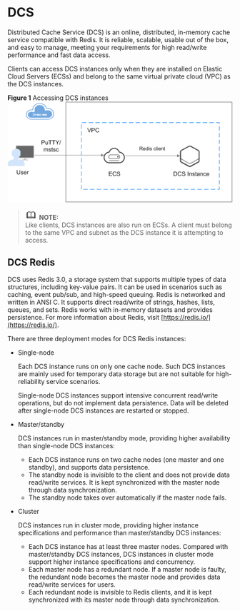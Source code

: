 # DCS<a name="EN-US_TOPIC_0237964728"></a>

Distributed Cache Service \(DCS\) is an online, distributed, in-memory cache service compatible with Redis. It is reliable, scalable, usable out of the box, and easy to manage, meeting your requirements for high read/write performance and fast data access.

Clients can access DCS instances only when they are installed on Elastic Cloud Servers \(ECSs\) and belong to the same virtual private cloud \(VPC\) as the DCS instances.

**Figure  1**  Accessing DCS instances<a name="fig32387004"></a>  
![](figures/accessing-dcs-instances.png "accessing-dcs-instances")

>![](public_sys-resources/icon-note.gif) **NOTE:**   
>Like clients, DCS instances are also run on ECSs. A client must belong to the same VPC and subnet as the DCS instance it is attempting to access.  

## DCS Redis<a name="section54915211"></a>

DCS uses Redis 3.0, a storage system that supports multiple types of data structures, including key-value pairs. It can be used in scenarios such as caching, event pub/sub, and high-speed queuing. Redis is networked and written in ANSI C. It supports direct read/write of strings, hashes, lists, queues, and sets. Redis works with in-memory datasets and provides persistence. For more information about Redis, visit  [https://redis.io/](https://redis.io/).

There are three deployment modes for DCS Redis instances:

-   Single-node

    Each DCS instance runs on only one cache node. Such DCS instances are mainly used for temporary data storage but are not suitable for high-reliability service scenarios.

    Single-node DCS instances support intensive concurrent read/write operations, but do not implement data persistence. Data will be deleted after single-node DCS instances are restarted or stopped.

-   Master/standby

    DCS instances run in master/standby mode, providing higher availability than single-node DCS instances:

    -   Each DCS instance runs on two cache nodes \(one master and one standby\), and supports data persistence.
    -   The standby node is invisible to the client and does not provide data read/write services. It is kept synchronized with the master node through data synchronization.
    -   The standby node takes over automatically if the master node fails.

-   Cluster

    DCS instances run in cluster mode, providing higher instance specifications and performance than master/standby DCS instances:

    -   Each DCS instance has at least three master nodes. Compared with master/standby DCS instances, DCS instances in cluster mode support higher instance specifications and concurrency.
    -   Each master node has a redundant node. If a master node is faulty, the redundant node becomes the master node and provides data read/write services for users.
    -   Each redundant node is invisible to Redis clients, and it is kept synchronized with its master node through data synchronization.


